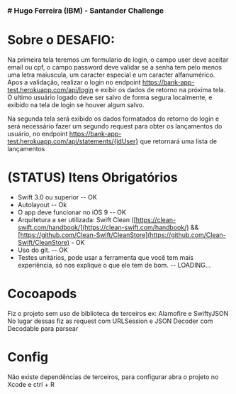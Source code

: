 ### # Hugo Ferreira (IBM) - Santander Challenge

# Sobre o DESAFIO:

Na primeira tela teremos um formulario de login, o campo user deve aceitar email ou cpf,
o campo password deve validar se a senha tem pelo menos uma letra maiuscula, um caracter especial e um caracter alfanumérico.
Apos a validação, realizar o login no endpoint https://bank-app-test.herokuapp.com/api/login e exibir os dados de retorno na próxima tela.
O ultimo usuário logado deve ser salvo de forma segura localmente, e exibido na tela de login se houver algum salvo. 

Na segunda tela será exibido os dados formatados do retorno do login e será necessário fazer um segundo request para obter os lançamentos do usuário, no endpoint https://bank-app-test.herokuapp.com/api/statements/{idUser} que retornará uma lista de lançamentos


# (STATUS) Itens Obrigatórios

* Swift 3.0 ou superior -- OK
* Autolayout -- Ok
* O app deve funcionar no iOS 9 -- OK
* Arquitetura a ser utilizada: Swift Clean ([https://clean-swift.com/handbook/](https://clean-swift.com/handbook/) && [https://github.com/Clean-Swift/CleanStore](https://github.com/Clean-Swift/CleanStore) - OK
* Uso do git. -- OK
* Testes unitários, pode usar a ferramenta que você tem mais experiência, só nos explique o que ele tem de bom. -- LOADING...

# Cocoapods

Fiz o projeto sem uso de biblioteca de terceiros ex: Alamofire e SwiftyJSON
No lugar dessas fiz as request com URLSession e JSON Decoder com Decodable para parsear


# Config

Não existe dependências de terceiros, para configurar abra o projeto no Xcode e ctrl + R


